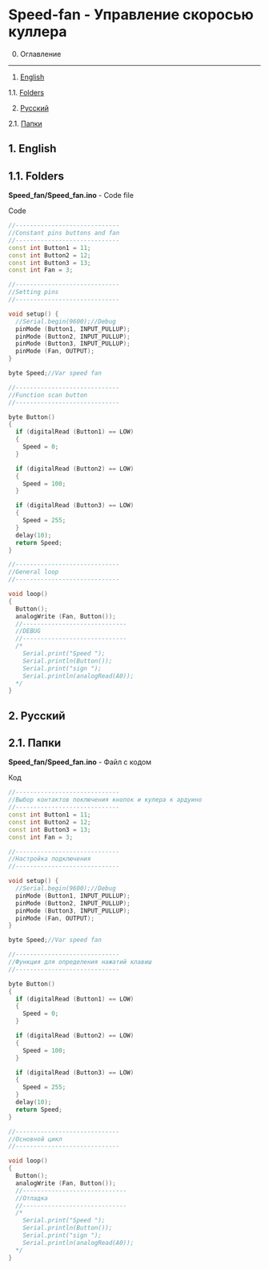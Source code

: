 Speed-fan - Управление скоросью куллера
==============

0. Оглавление
----------------
1. [English](#english)

1.1. [Folders](#folders1)

2. [Русский](#russian)

2.1. [Папки](#folders2)

<a name="english"></a>1. English
--------------------------------
<a name="folders"></a>1.1. Folders
----------------------------------
**Speed_fan/Speed_fan.ino** - Code file

Code
```c++
//-----------------------------
//Constant pins buttons and fan
//-----------------------------
const int Button1 = 11;
const int Button2 = 12;
const int Button3 = 13;
const int Fan = 3;

//-----------------------------
//Setting pins
//-----------------------------

void setup() {
  //Serial.begin(9600);//Debug
  pinMode (Button1, INPUT_PULLUP);
  pinMode (Button2, INPUT_PULLUP);
  pinMode (Button3, INPUT_PULLUP);
  pinMode (Fan, OUTPUT);
}

byte Speed;//Var speed fan

//-----------------------------
//Function scan button
//-----------------------------

byte Button()
{
  if (digitalRead (Button1) == LOW)
  {
    Speed = 0;
  }

  if (digitalRead (Button2) == LOW)
  {
    Speed = 100;
  }

  if (digitalRead (Button3) == LOW)
  {
    Speed = 255;
  }
  delay(10);
  return Speed;
}

//-----------------------------
//General loop
//-----------------------------

void loop()
{
  Button();
  analogWrite (Fan, Button());
  //-----------------------------
  //DEBUG
  //-----------------------------
  /*
    Serial.print("Speed ");
    Serial.println(Button());
    Serial.print("sign ");
    Serial.println(analogRead(A0));
  */
}
```

<a name="russian"></a>2. Русский
--------------------------------
<a name="russian"></a>2.1. Папки
------------------------------
**Speed_fan/Speed_fan.ino** - Файл с кодом

Код
```c++
//-----------------------------
//Выбор контактов поключения кнопок и кулера к ардуино
//-----------------------------
const int Button1 = 11;
const int Button2 = 12;
const int Button3 = 13;
const int Fan = 3;

//-----------------------------
//Настройка подключения
//-----------------------------

void setup() {
  //Serial.begin(9600);//Debug
  pinMode (Button1, INPUT_PULLUP);
  pinMode (Button2, INPUT_PULLUP);
  pinMode (Button3, INPUT_PULLUP);
  pinMode (Fan, OUTPUT);
}

byte Speed;//Var speed fan

//-----------------------------
//Функция для определения нажатий клавиш
//-----------------------------

byte Button()
{
  if (digitalRead (Button1) == LOW)
  {
    Speed = 0;
  }

  if (digitalRead (Button2) == LOW)
  {
    Speed = 100;
  }

  if (digitalRead (Button3) == LOW)
  {
    Speed = 255;
  }
  delay(10);
  return Speed;
}

//-----------------------------
//Основной цикл
//-----------------------------

void loop()
{
  Button();
  analogWrite (Fan, Button());
  //-----------------------------
  //Отладка
  //-----------------------------
  /*
    Serial.print("Speed ");
    Serial.println(Button());
    Serial.print("sign ");
    Serial.println(analogRead(A0));
  */
}
```
